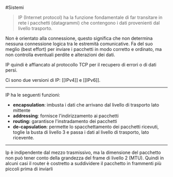 #Sistemi
> IP (Internet protocol) ha la funzione fondamentale di far transitare in rete i pacchetti (datagrammi) che contengono i dati provenienti dal livello trasporto.

Non è orientato alla connessione, questo significa che non determina nessuna connessione logica tra le estremità comunicative.
Fa del suo meglio (best effort) per inviare i pacchetti in modo corretto e ordinato, ma non controlla eventuali perdite e alterazioni dei dati.

IP quindi è affiancato al protocollo TCP per il recupero di errori o di dati persi.

Ci sono due versioni di IP: [[IPv4]] e [[IPv6]].

---
IP ha le seguenti funzioni:
- **encapsulation**: imbusta i dati che arrivano dal livello di trasporto lato mittente
- **addressing**: fornisce l'indirizzamento ai pacchetti
- **routing:** garantisce l'instradamento dei pacchetti
- **de-capsulation**: permette lo spacchettamento dei pacchetti ricevuti, toglie la busta di livello 3 e passa i dati al livello di trasporto, lato ricevente.

---
Ip è indipendente dal mezzo trasmissivo, ma la dimensione del pacchetto non può tener conto della grandezza del frame di livello 2 (MTU). Quindi in alcuni casi il router è costretto a suddividere il pacchetto in frammenti più piccoli prima di inviarli
